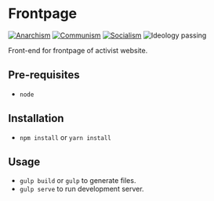 # Frontpage
[![Anarchism](https://img.shields.io/badge/anarchism-Ⓐ-000000.svg)](https://en.wikipedia.org/wiki/Anarchism)
[![Communism](https://img.shields.io/badge/communism-☭-ff0000.svg)](https://en.wikipedia.org/wiki/Communism)
[![Socialism](https://img.shields.io/badge/socialism-★-ff0000.svg)](https://en.wikipedia.org/wiki/Socialism)
![Ideology passing](https://img.shields.io/badge/ideology-passing-brightgreen.svg)

Front-end for frontpage of activist website.

## Pre-requisites
+ `node`

## Installation
+ `npm install` or `yarn install`

## Usage
+ `gulp build` or `gulp` to generate files.
+ `gulp serve` to run development server.
